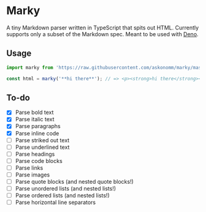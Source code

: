 # Marky

A tiny Markdown parser written in TypeScript that spits out HTML. Currently supports only a subset of the Markdown spec. Meant to be used with [Deno](https://deno.land).

## Usage

```typescript
import marky from 'https://raw.githubusercontent.com/askonomm/marky/master/marky.ts';

const html = marky('**hi there**'); // => <p><strong>hi there</strong></p>
```

## To-do

- [x] Parse bold text
- [x] Parse italic text
- [x] Parse paragraphs
- [x] Parse inline code
- [ ] Parse striked out text
- [ ] Parse underlined text
- [ ] Parse headings
- [ ] Parse code blocks
- [ ] Parse links
- [ ] Parse images
- [ ] Parse quote blocks (and nested quote blocks!)
- [ ] Parse unordered lists (and nested lists!)
- [ ] Parse ordered lists (and nested lists!)
- [ ] Parse horizontal line separators